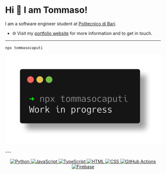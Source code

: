 
# Hi 👋 I am Tommaso! 
I am a software engineer student at [Politecnico di Bari](https://www.poliba.it/).

- 🌐 Visit my [portfolio website](https://tommasocaputi.altervista.org/portfolio/) for more information and to get in touch.
---
```
npx tommasocaputi
```
<p align="center">
<img alt="screenshot" src="https://github.com/tommaso-caputi/tommaso-caputi/blob/main/assets/screenshot.png" />
</p>
---
<p align="center">
  <a href="https://www.python.org/" target="_blank">
    <img src="https://img.shields.io/badge/Python-%2314354C.svg?style=flat-square&logo=python&logoColor=white" alt="Python">
  </a>
  <a href="https://www.javascript.com/" target="_blank">
    <img src="https://img.shields.io/badge/JavaScript-%23F7DF1E.svg?style=flat-square&logo=javascript&logoColor=black" alt="JavaScript">
  </a>
  <a href="https://www.typescriptlang.org/" target="_blank">
    <img src="https://shields.io/badge/TypeScript-3178C6?logo=TypeScript&logoColor=FFF&style=flat-square" alt="TypeScript">
  </a>
  <a href="https://html.com/" target="_blank">
    <img src="https://img.shields.io/badge/HTML-%23E34F26.svg?style=flat-square&logo=html5&logoColor=white" alt="HTML">
  </a>
  <a href="https://www.w3.org/Style/CSS/Overview.en.html" target="_blank">
    <img src="https://img.shields.io/badge/CSS-%231572B6.svg?style=flat-square&logo=css3&logoColor=white" alt="CSS">
  </a>
  <a href="https://github.com/features/actions" target="_blank">
    <img src="https://img.shields.io/badge/GitHub%20Actions-%232671E5.svg?style=flat-square&logo=github-actions&logoColor=white" alt="GitHub Actions">
  </a>
  <a href="https://firebase.google.com/" target="_blank">
    <img src="https://img.shields.io/badge/firebase-ffca28?style=flat-square&logo=firebase&logoColor=black" alt="Firebase">
  </a>
</p>
